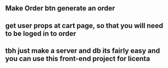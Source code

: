 ## Make Order btn generate an order
## get user props at cart page, so that you will need to be loged in to order
## tbh just make a server and db its fairly easy and you can use this front-end project for licenta